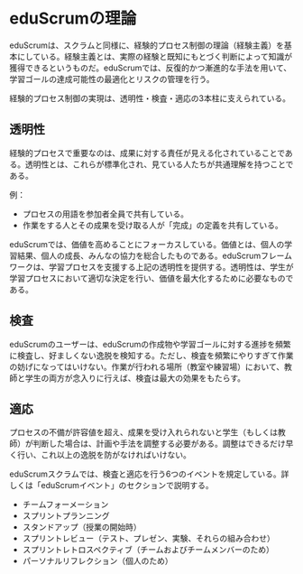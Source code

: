<!-- # eduScrum Theory -->
# eduScrumの理論

<!-- eduScrum, like Scrum, is founded on empirical process control theory, or empiricism. Empiricism asserts that knowledge comes from experience and making decisions based on what is known. eduScrum employs an iterative, incremental approach to optimize the achievability of learning goals and control risk.-->

eduScrumは、スクラムと同様に、経験的プロセス制御の理論（経験主義）を基本にしている。経験主義とは、実際の経験と既知にもとづく判断によって知識が獲得できるというものだ。eduScrumでは、反復的かつ漸進的な手法を用いて、学習ゴールの達成可能性の最適化とリスクの管理を行う。 

<!-- Three pillars uphold every implementation of empirical process control: transparency, inspection, and adaptation.-->

経験的プロセス制御の実現は、透明性・検査・適応の3本柱に支えられている。

<!-- ## Transparency-->
## 透明性
<!-- Significant aspects of the process must be visible to those responsible for the outcome. Transparency requires those aspects to be defined by a common standard so observers share a common understanding of what is being seen. For example: -->
経験的プロセスで重要なのは、成果に対する責任が見える化されていることである。透明性とは、これらが標準化され、見ている人たちが共通理解を持つことである。

例：

<!-- A common language referring to the process must be shared by all participants; and, 
	Those performing the work and those accepting the work product must share a common definition of "Done".-->

* プロセスの用語を参加者全員で共有している。
* 作業をする人とその成果を受け取る人が「完成」の定義を共有している。

<!-- eduScrum focuses on adding value, where value is the sum of individual learning results, personal development and cooperative achievements. 
The eduScrum framework is meant to provide transparency on the above to support the learning process. 
Transparency is necessary to help students make the right decisions in their learning process so they are able to maximize value. -->
eduScrumでは、価値を高めることにフォーカスしている。価値とは、個人の学習結果、個人の成長、みんなの協力を総合したものである。eduScrumフレームワークは、学習プロセスを支援する上記の透明性を提供する。透明性は、学生が学習プロセスにおいて適切な決定を行い、価値を最大化するために必要なものである。


<!-- ## Inspection-->
## 検査

<!--eduScrum users must frequently inspect eduScrum artifacts and progress toward Learning Goals to detect undesirable deviations. Their inspection should not be so frequent that inspection gets in the way of the work. Inspections are most beneficial when diligently performed by both teachers and students, at the location of the work itself (the classroom or practice area).-->

eduScrumのユーザーは、eduScrumの作成物や学習ゴールに対する進捗を頻繁に検査し、好ましくない逸脱を検知する。ただし、検査を頻繁にやりすぎて作業の妨げになってはいけない。作業が行われる場所（教室や練習場）において、教師と学生の両方が念入りに行えば、検査は最大の効果をもたらす。


<!-- ## Adaptation-->
## 適応

<!-- If a student (or teacher) determines that one or more aspects of a process threaten to deviate outside acceptable limits and/or that the results will be unacceptable, the planning or approach must be adjusted. An adjustment must be made as soon as possible to minimize further deviation.-->

プロセスの不備が許容値を超え、成果を受け入れられないと学生（もしくは教師）が判断した場合は、計画や手法を調整する必要がある。調整はできるだけ早く行い、これ以上の逸脱を防がなければいけない。


<!-- eduScrum prescribes six formal events for inspection and adaptation, as described in this eduScrum Events section of this document: -->

eduScrumスクラムでは、検査と適応を行う6つのイベントを規定している。詳しくは「eduScrumイベント」のセクションで説明する。

<!--
•	Team Formation
•	Sprint Planning
•	Standup (at the beginning of each class)
•	Sprint Review (test, oral or written presentation, experiment or a combination) 
•	Sprint Retrospective (functioning of team and team members)
•	Personal Reflection (personal)
-->

* チームフォーメーション
* スプリントプランニング
* スタンドアップ（授業の開始時）
* スプリントレビュー（テスト、プレゼン、実験、それらの組み合わせ）
* スプリントレトロスペクティブ（チームおよびチームメンバーのため）
* パーソナルリフレクション（個人のため）


